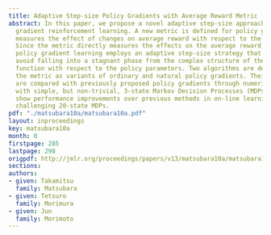 ```yaml
---
title: Adaptive Step-size Policy Gradients with Average Reward Metric
abstract: In this paper, we propose a novel adaptive step-size approach for policy
  gradient reinforcement learning. A new metric is defined for policy gradients that
  measures the effect of changes on average reward with respect to the policy parameters.
  Since the metric directly measures the effects on the average reward, the resulting
  policy gradient learning employs an adaptive step-size strategy that can effectively
  avoid falling into a stagnant phase from the complex structure of the average reward
  function with respect to the policy parameters. Two algorithms are derived with
  the metric as variants of ordinary and natural policy gradients. Their properties
  are compared with previously proposed policy gradients through numerical experiments
  with simple, but non-trivial, 3-state Markov Decision Processes (MDPs). We also
  show performance improvements over previous methods in on-line learning with more
  challenging 20-state MDPs.
pdf: "./matsubara10a/matsubara10a.pdf"
layout: inproceedings
key: matsubara10a
month: 0
firstpage: 285
lastpage: 298
origpdf: http://jmlr.org/proceedings/papers/v13/matsubara10a/matsubara10a.pdf
sections: 
authors:
- given: Takamitsu
  family: Matsubara
- given: Tetsuro
  family: Morimura
- given: Jun
  family: Morimoto
---
```

